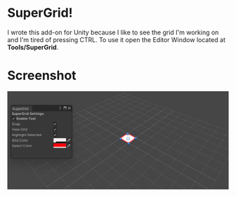# SuperGrid!

I wrote this add-on for Unity because I like to see the grid I'm working on and I'm tired of pressing CTRL. 
To use it open the Editor Window located at **Tools/SuperGrid**.


# Screenshot

 ![](.docs/screenshot01.png)